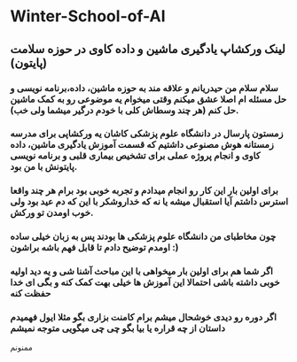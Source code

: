 # Winter-School-of-AI
##  لینک ورکشاپ یادگیری ماشین و داده کاوی در حوزه سلامت (پایتون)
 
 ###  سلام سلام من حیدریانم و علاقه مند به حوزه ماشین، داده،برنامه نویسی و حل مسئله ام اصلا عشق میکنم وقتی میخوام یه موضوعی رو به کمک ماشین حل کنم (هر چند وسطاش کلی با خودم درگیر میشما ولی خب).
   ### زمستون پارسال در دانشگاه علوم پزشکی کاشان  یه ورکشاپی برای مدرسه زمستانه هوش مصنوعی داشتیم که قسمت آموزش یادگیری ماشین، داده کاوی و انجام پروژه عملی برای تشخیص بیماری قلبی و برنامه نویسی پایتونش با من بود.
   ### برای اولین بار این کار رو انجام میدادم و تجربه خوبی بود برام هر چند واقعا استرس داشتم آیا استقبال میشه یا نه که خداروشکر با این که دم عید بود ولی خوب اومدن تو ورکش.
 ###  چون مخاطبای من دانشگاه علوم پزشکی ها بودند پس به زبان خیلی ساده اومدم توضیح دادم تا قابل فهم باشه براشون :)
  ### اگر شما هم برای اولین بار میخواهی با این مباحث آشنا شی و یه دید اولیه خوبی داشته باشی احتمالا این آموزش ها خیلی بهت کمک کنه و بگی ای خدا حفظت کنه
  ### اگر دوره رو دیدی خوشحال میشم برام کامنت بزاری بگو مثلا ایول فهمیدم داستان از چه قراره یا بیا بگو چی چی میگویی متوجه نمیشم
 ممنونم 

